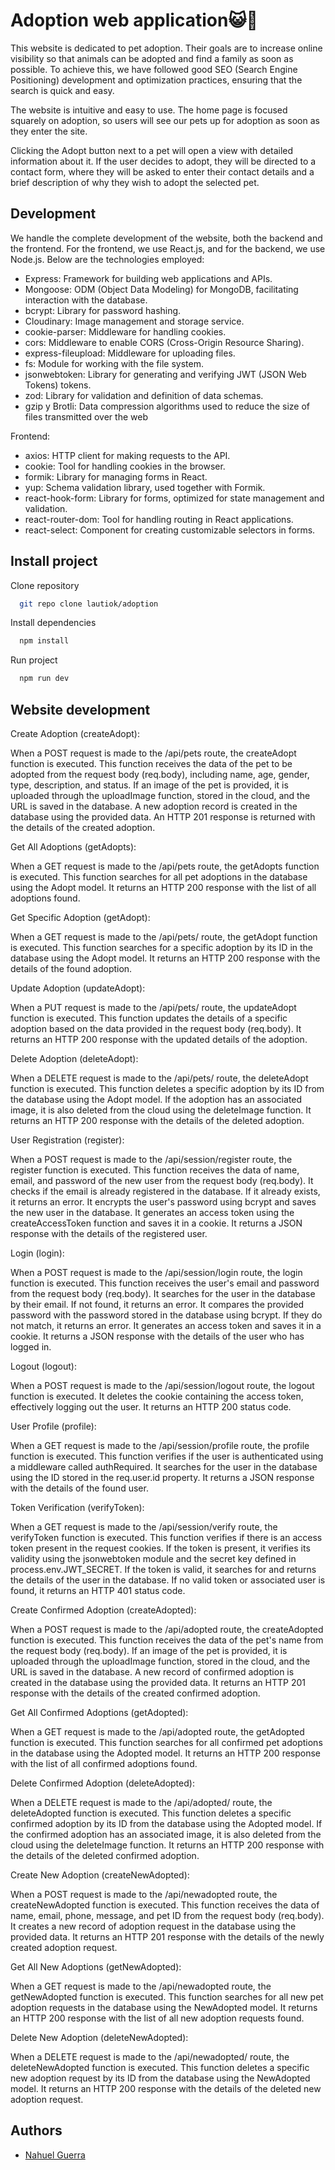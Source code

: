 
# Adoption web application😺🐶

This website is dedicated to pet adoption. Their goals are to increase online visibility so that animals can be adopted and find a family as soon as possible. To achieve this, we have followed good SEO (Search Engine Positioning) development and optimization practices, ensuring that the search is quick and easy.

The website is intuitive and easy to use. The home page is focused squarely on adoption, so users will see our pets up for adoption as soon as they enter the site.

Clicking the Adopt button next to a pet will open a view with detailed information about it. If the user decides to adopt, they will be directed to a contact form, where they will be asked to enter their contact details and a brief description of why they wish to adopt the selected pet.


## Development

We handle the complete development of the website, both the backend and the frontend. For the frontend, we use React.js, and for the backend, we use Node.js. Below are the technologies employed:

- Express: Framework for building web applications and APIs.
- Mongoose: ODM (Object Data Modeling) for MongoDB, facilitating interaction with the database.
- bcrypt: Library for password hashing.
- Cloudinary: Image management and storage service.
- cookie-parser: Middleware for handling cookies.
- cors: Middleware to enable CORS (Cross-Origin Resource Sharing).
- express-fileupload: Middleware for uploading files.
- fs: Module for working with the file system.
- jsonwebtoken: Library for generating and verifying JWT (JSON Web Tokens) tokens.
- zod: Library for validation and definition of data schemas.
- gzip y Brotli: Data compression algorithms used to reduce the size of files transmitted over the web

Frontend:

- axios: HTTP client for making requests to the API.
- cookie: Tool for handling cookies in the browser.
- formik: Library for managing forms in React.
- yup: Schema validation library, used together with Formik.
- react-hook-form: Library for forms, optimized for state management and validation.
- react-router-dom: Tool for handling routing in React applications.
- react-select: Component for creating customizable selectors in forms.

## Install project

Clone repository
```bash
  git repo clone lautiok/adoption
```

Install dependencies

```bash
  npm install
```

Run project

```bash
  npm run dev
```


## Website development

Create Adoption (createAdopt):

When a POST request is made to the /api/pets route, the createAdopt function is executed. This function receives the data of the pet to be adopted from the request body (req.body), including name, age, gender, type, description, and status. If an image of the pet is provided, it is uploaded through the uploadImage function, stored in the cloud, and the URL is saved in the database. A new adoption record is created in the database using the provided data. An HTTP 201 response is returned with the details of the created adoption.

Get All Adoptions (getAdopts):

When a GET request is made to the /api/pets route, the getAdopts function is executed. This function searches for all pet adoptions in the database using the Adopt model. It returns an HTTP 200 response with the list of all adoptions found.

Get Specific Adoption (getAdopt):

When a GET request is made to the /api/pets/
route, the getAdopt function is executed. This function searches for a specific adoption by its ID in the database using the Adopt model. It returns an HTTP 200 response with the details of the found adoption.

Update Adoption (updateAdopt):

When a PUT request is made to the /api/pets/
route, the updateAdopt function is executed. This function updates the details of a specific adoption based on the data provided in the request body (req.body). It returns an HTTP 200 response with the updated details of the adoption.

Delete Adoption (deleteAdopt):

When a DELETE request is made to the /api/pets/
route, the deleteAdopt function is executed. This function deletes a specific adoption by its ID from the database using the Adopt model. If the adoption has an associated image, it is also deleted from the cloud using the deleteImage function. It returns an HTTP 200 response with the details of the deleted adoption.

User Registration (register):

When a POST request is made to the /api/session/register route, the register function is executed. This function receives the data of name, email, and password of the new user from the request body (req.body). It checks if the email is already registered in the database. If it already exists, it returns an error. It encrypts the user's password using bcrypt and saves the new user in the database. It generates an access token using the createAccessToken function and saves it in a cookie. It returns a JSON response with the details of the registered user.

Login (login):

When a POST request is made to the /api/session/login route, the login function is executed. This function receives the user's email and password from the request body (req.body). It searches for the user in the database by their email. If not found, it returns an error. It compares the provided password with the password stored in the database using bcrypt. If they do not match, it returns an error. It generates an access token and saves it in a cookie. It returns a JSON response with the details of the user who has logged in.

Logout (logout):

When a POST request is made to the /api/session/logout route, the logout function is executed. It deletes the cookie containing the access token, effectively logging out the user. It returns an HTTP 200 status code.

User Profile (profile):

When a GET request is made to the /api/session/profile route, the profile function is executed. This function verifies if the user is authenticated using a middleware called authRequired. It searches for the user in the database using the ID stored in the req.user.id property. It returns a JSON response with the details of the found user.

Token Verification (verifyToken):

When a GET request is made to the /api/session/verify route, the verifyToken function is executed. This function verifies if there is an access token present in the request cookies. If the token is present, it verifies its validity using the jsonwebtoken module and the secret key defined in process.env.JWT_SECRET. If the token is valid, it searches for and returns the details of the user in the database. If no valid token or associated user is found, it returns an HTTP 401 status code.

Create Confirmed Adoption (createAdopted):

When a POST request is made to the /api/adopted route, the createAdopted function is executed. This function receives the data of the pet's name from the request body (req.body). If an image of the pet is provided, it is uploaded through the uploadImage function, stored in the cloud, and the URL is saved in the database. A new record of confirmed adoption is created in the database using the provided data. It returns an HTTP 201 response with the details of the created confirmed adoption.

Get All Confirmed Adoptions (getAdopted):

When a GET request is made to the /api/adopted route, the getAdopted function is executed. This function searches for all confirmed pet adoptions in the database using the Adopted model. It returns an HTTP 200 response with the list of all confirmed adoptions found.

Delete Confirmed Adoption (deleteAdopted):

When a DELETE request is made to the /api/adopted/
route, the deleteAdopted function is executed. This function deletes a specific confirmed adoption by its ID from the database using the Adopted model. If the confirmed adoption has an associated image, it is also deleted from the cloud using the deleteImage function. It returns an HTTP 200 response with the details of the deleted confirmed adoption.

Create New Adoption (createNewAdopted):

When a POST request is made to the /api/newadopted route, the createNewAdopted function is executed. This function receives the data of name, email, phone, message, and pet ID from the request body (req.body). It creates a new record of adoption request in the database using the provided data. It returns an HTTP 201 response with the details of the newly created adoption request.

Get All New Adoptions (getNewAdopted):

When a GET request is made to the /api/newadopted route, the getNewAdopted function is executed. This function searches for all new pet adoption requests in the database using the NewAdopted model. It returns an HTTP 200 response with the list of all new adoption requests found.

Delete New Adoption (deleteNewAdopted):

When a DELETE request is made to the /api/newadopted/
route, the deleteNewAdopted function is executed. This function deletes a specific new adoption request by its ID from the database using the NewAdopted model. It returns an HTTP 200 response with the details of the deleted new adoption request.



## Authors

- [Nahuel Guerra](https://www.nahuelguerra.com.ar)

